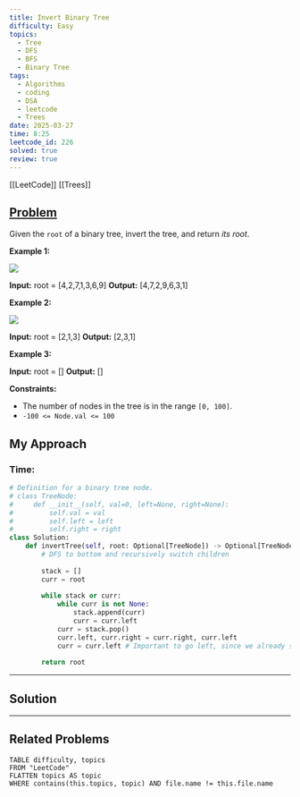 ```yaml
---
title: Invert Binary Tree
difficulty: Easy
topics:
  - Tree
  - DFS
  - BFS
  - Binary Tree
tags:
  - Algorithms
  - coding
  - DSA
  - leetcode
  - Trees
date: 2025-03-27
time: 8:25
leetcode_id: 226
solved: true
review: true
---
```

[[LeetCode]]
[[Trees]]
## [Problem](https://leetcode.com/problems/invert-binary-tree/description/)
Given the `root` of a binary tree, invert the tree, and return _its root_.

**Example 1:**

![](https://assets.leetcode.com/uploads/2021/03/14/invert1-tree.jpg)

**Input:** root = [4,2,7,1,3,6,9]
**Output:** [4,7,2,9,6,3,1]

**Example 2:**

![](https://assets.leetcode.com/uploads/2021/03/14/invert2-tree.jpg)

**Input:** root = [2,1,3]
**Output:** [2,3,1]

**Example 3:**

**Input:** root = []
**Output:** []

**Constraints:**

- The number of nodes in the tree is in the range `[0, 100]`.
- `-100 <= Node.val <= 100`



## My Approach
### Time: 

```python
# Definition for a binary tree node.
# class TreeNode:
#     def __init__(self, val=0, left=None, right=None):
#         self.val = val
#         self.left = left
#         self.right = right
class Solution:
    def invertTree(self, root: Optional[TreeNode]) -> Optional[TreeNode]:
        # DFS to bottom and recursively switch children
  
        stack = []
        curr = root
  
        while stack or curr:
            while curr is not None:
                stack.append(curr)
                curr = curr.left
            curr = stack.pop()
            curr.left, curr.right = curr.right, curr.left
            curr = curr.left # Important to go left, since we already switched the children
  
        return root
```




---
## Solution




---
## Related Problems
```dataview
TABLE difficulty, topics
FROM "LeetCode"
FLATTEN topics AS topic
WHERE contains(this.topics, topic) AND file.name != this.file.name
```
